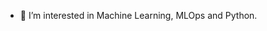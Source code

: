 
- 👀 I’m interested in Machine Learning, MLOps and Python.

<!---
ronahiayy/ronahiayy is a ✨ special ✨ repository because its `README.md` (this file) appears on your GitHub profile.
You can click the Preview link to take a look at your changes.
--->
